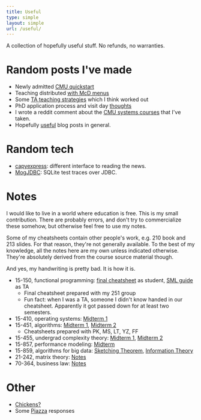 ```yaml
---
title: Useful
type: simple
layout: simple
url: /useful/
---
```


A collection of hopefully useful stuff. No refunds, no warranties.

# Random posts I've made

- Newly admitted [CMU quickstart](/blog/2017-07-15-cmu-quickstart)
- Teaching distributed [with McD menus](/blog/2018-03-09-plans_and_planes)
- Some [TA teaching strategies](/blog/2018-06-23-scribble) which I think worked out
- PhD application process and visit day [thoughts](/blog/2020-03-23-visit-day)
- I wrote a reddit comment about the [CMU systems courses](https://old.reddit.com/r/cmu/comments/fxppfn/benefits_of_each_systems_course/fmy3ir3/) that I've taken.
- Hopefully [useful](/tags/useful/) blog posts in general.

# Random tech

- [capyexpress](https://wanshenl.me/capyexpress/): different interface to reading the news.
- [MogJDBC](https://github.com/lmwnshn/mogjdbc/): SQLite test traces over JDBC.

# Notes

I would like to live in a world where education is free. This is my small contribution. There are probably errors, and don't try to commercialize these somehow, but otherwise feel free to use my notes.

Some of my cheatsheets contain other people's work, e.g. 210 book and 213 slides. For that reason, they're not generally available. To the best of my knowledge, all the notes here are my own unless indicated otherwise. They're absolutely derived from the course source material though.

And yes, my handwriting is pretty bad. It is how it is.

- 15-150, functional programming: [final cheatsheet](/include/useful/15-150F.pdf) as student, [SML guide](/include/useful/15-150SML.pdf) as TA 
  - Final cheatsheet prepared with my 251 group
  - Fun fact: when I was a TA, someone I didn't know handed in our cheatsheet. Apparently it got passed down for at least two semesters.
- 15-410, operating systems: [Midterm 1](/include/useful/15-410M1.pdf)
- 15-451, algorithms: [Midterm 1](/include/useful/15-451M1.pdf), [Midterm 2](/include/useful/15-451M2.pdf)
  - Cheatsheets prepared with PK, MS, LT, YZ, FF
- 15-455, undergrad complexity theory: [Midterm 1](/include/useful/15-455M1.pdf), [Midterm 2](/include/useful/15-455M2.pdf)
- 15-857, performance modeling: [Midterm](/include/useful/15-857M.pdf)
- 15-859, algorithms for big data: [Sketching Theorem](/include/useful/15859_scribe11.pdf), [Information Theory](/include/useful/15859_scribe17.pdf)
- 21-242, matrix theory: [Notes](/include/useful/21-242.pdf)
- 70-364, business law: [Notes](/include/useful/70-364.pdf)

# Other

- [Chickens?](/blog/2017-07-31-gpi-chicken-farming)
- Some [Piazza](/piazza/) responses
